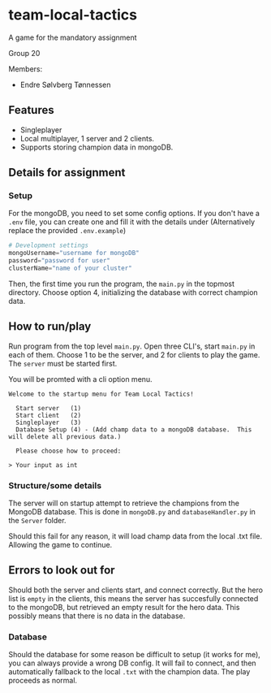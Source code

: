 # team-local-tactics
A game for the mandatory assignment

Group 20

Members:
 - Endre Sølvberg Tønnessen

## Features
  - Singleplayer
  - Local multiplayer, 1 server and 2 clients.
  - Supports storing champion data in mongoDB.

## Details for assignment

### Setup

For the mongoDB, you need to set some config options.
If you don't have a `.env` file, you can create one and fill it with the details under
(Alternatively replace the provided `.env.example`)

```py
# Development settings
mongoUsername="username for mongoDB"
password="password for user"
clusterName="name of your cluster"
```

Then, the first time you run the program, the `main.py` in the topmost directory. Choose option 4, initializing the database with correct champion data.

## How to run/play
Run program from the top level ``main.py``.
Open three CLI's, start `main.py` in each of them. Choose 1 to be the server, and 2 for clients to play the game. The ``server`` must be started first.

You will be promted with a cli option menu.
```
Welcome to the startup menu for Team Local Tactics!

  Start server   (1)
  Start client   (2)
  Singleplayer   (3)
  Database Setup (4) - (Add champ data to a mongoDB database.  This will delete all previous data.)

  Please choose how to proceed:

> Your input as int
```

### Structure/some details
The server will on startup attempt to retrieve the champions from the MongoDB database. This is done in `mongoDB.py` and `databaseHandler.py` in the `Server` folder.

Should this fail for any reason, it will load champ data from the local .txt file. Allowing the game to continue.

## Errors to look out for
Should both the server and clients start, and connect correctly. But the hero list is ``empty`` in the clients, this means the server has succesfully connected to the mongoDB, but retrieved an empty result for the hero data. This possibly means that there is no data in the database.

### Database
Should the database for some reason be difficult to setup (it works for me), you can always provide a wrong DB config. It will fail to connect, and then automatically fallback to the local `.txt` with the champion data. The play proceeds as normal.




